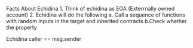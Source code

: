 Facts About Echidina
    1. Think of echidina as EOA (Exterrnally owned account)
    2. Echidina will do the following
        a. Call a sequence of functions with random inputs in the target and inherited contracts
        b.Check whether the property

Echidina caller  == msg.sender